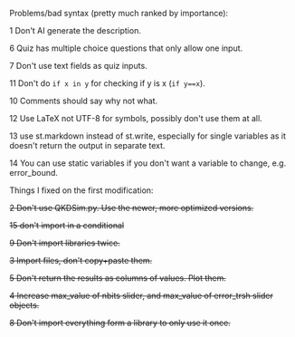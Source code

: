 Problems/bad syntax (pretty much ranked by importance):

1 Don't AI generate the description.

6 Quiz has multiple choice questions that only allow one input.

7 Don't use text fields as quiz inputs.

11 Don't do `if x in y` for checking if y is x (`if y==x`).

10 Comments should say why not what.

12 Use LaTeX not UTF-8 for symbols, possibly don't use them at all.

13 use st.markdown instead of st.write, especially for single variables as it doesn't return the output in separate text.

14 You can use static variables if you don't want a variable to change, e.g. error_bound.

Things I fixed on the first modification:

~~2 Don't use QKDSim.py. Use the newer, more optimized versions.~~

~~15 don't import in a conditional~~

~~9 Don't import libraries twice.~~

~~3 Import files, don't copy+paste them.~~

~~5 Don't return the results as columns of values. Plot them.~~

~~4 Increase max_value of nbits slider, and max_value of error_trsh slider objects.~~

~~8 Don't import everything form a library to only use it once.~~
